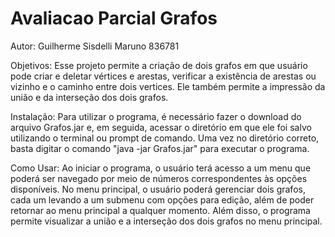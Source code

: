 # Avaliacao Parcial Grafos
Autor: Guilherme Sisdelli Maruno 836781

Objetivos: Esse projeto permite a criação de dois grafos em que usuário pode criar e deletar vértices e arestas, verificar a existência de arestas ou vizinho e o caminho entre dois vertices. Ele também permite a impressão da união e da interseção dos dois grafos.

Instalação: Para utilizar o programa, é necessário fazer o download do arquivo Grafos.jar e, em seguida, acessar o diretório em que ele foi salvo utilizando o terminal ou prompt de comando. Uma vez no diretório correto, basta digitar o comando "java -jar Grafos.jar" para executar o programa.

Como Usar: Ao iniciar o programa, o usuário terá acesso a um menu que poderá ser navegado por meio de números correspondentes às opções disponíveis. No menu principal, o usuário poderá gerenciar dois grafos, cada um levando a um submenu com opções para edição, além de poder retornar ao menu principal a qualquer momento. Além disso, o programa permite visualizar a união e a interseção dos dois grafos no menu principal.
